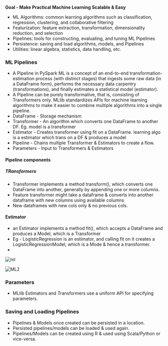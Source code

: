 **Goal - Make Practical Machine Learning Scalable & Easy**

* ML Algorithms: common learning algorithms such as classification, regression, clustering, and collaborative filtering
* Featurization: feature extraction, transformation, dimensionality reduction, and selection
* Pipelines: tools for constructing, evaluating, and tuning ML Pipelines
* Persistence: saving and load algorithms, models, and Pipelines
* Utilities: linear algebra, statistics, data handling, etc.

### ML Pipelines
* A Pipeline in PySpark ML is a concept of an end-to-end transformation-estimation process (with distinct stages) that ingests some raw data (in a DataFrame form), performs the necessary data carpentry (transformations), and finally estimates a statistical model (estimator).
* A Pipeline can be purely transformative, that is, consisting of Transformers only.
MLlib standardizes APIs for machine learning algorithms to make it easier to combine multiple algorithms into a single pipeline.
* DataFrame - Storage mechanism
* Transformer - An algorithm which converts one DataFrame to another DF. Eg. model is a transformer
* Estimator - Creates transformer using fit on a DataFrame. learning algo is a estimator which trans on a DF & produces a model
* Pipeline - Chains multiple Transformer & Estimators to create a flow.
* Parameters - Input to Transformers & Estimators

#### Pipeline components
##### TRansformers
* Transformer implements a method transform(), which converts one DataFrame into another, generally by appending one or more columns. 
* Feature transformer might take a dataframe & converts into another dataframe with new columns using available columns
* New dataframes with new cols only & no previous cols.

#### Estimator
* an Estimator implements a method fit(), which accepts a DataFrame and produces a Model, which is a Transformer
* Eg - LogisticRegression is an estimator, and calling fit on it creates a LogisticRegressionModel, which is a Mode & hence a transformer.
*
![ml](http://spark.apache.org/docs/latest/img/ml-Pipeline.png)


![ML2](http://spark.apache.org/docs/latest/img/ml-PipelineModel.png)

### Parameters
* MLlib Estimators and Transformers use a uniform API for specifying parameters.

### Saving and Loading Pipelines
* Pipelines & Models once created can be persisted in a location.
* Persisted pipelines/models can be loaded & used again.
* Pipelines/Models can be created using R & used using Scala/Python or vice-versa.